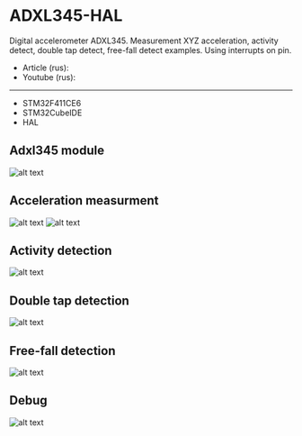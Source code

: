 # ADXL345-HAL
Digital accelerometer ADXL345. Measurement XYZ acceleration, activity detect, double tap detect, free-fall detect examples. Using interrupts on pin.

* Article (rus): 
* Youtube (rus): 
___
* STM32F411CE6
* STM32CubeIDE
* HAL

 ## Adxl345 module
   ![alt text](https://cxemka.com/upload/art/adxl345/acceleration_adxl345_module_tb.jpg)

 ## Acceleration measurment
  ![alt text](https://cxemka.com/upload/art/adxl345/xyz_aqua_monitor.png)
  ![alt text](https://cxemka.com/upload/art/adxl345/xgygzg.png)


 ## Activity detection
  ![alt text](https://cxemka.com/upload/art/adxl345/act_int_led.gif)
  
   ## Double tap detection
  ![alt text](https://cxemka.com/upload/art/adxl345/double_tap_int_exmp.gif)
  
   ## Free-fall detection
  ![alt text](https://cxemka.com/upload/art/adxl345/free_fall_test_daxl.gif)



 ## Debug
   ![alt text]( https://cxemka.com/upload/art/enc/le_enc_counter.png)
